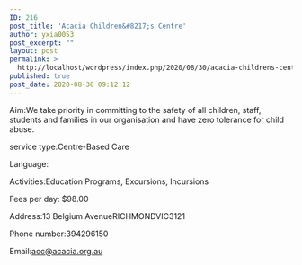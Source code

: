 ```yaml
---
ID: 216
post_title: 'Acacia Children&#8217;s Centre'
author: yxia0053
post_excerpt: ""
layout: post
permalink: >
  http://localhost/wordpress/index.php/2020/08/30/acacia-childrens-centre/
published: true
post_date: 2020-08-30 09:12:12
---
```

Aim:We take priority in committing to the safety of all children, staff, students and families in our organisation and have zero tolerance for child abuse.

service type:Centre-Based Care

Language:

Activities:Education Programs, Excursions, Incursions

Fees per day: $98.00

Address:13 Belgium AvenueRICHMONDVIC3121

Phone number:394296150

Email:acc@acacia.org.au